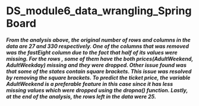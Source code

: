 # DS_module6_data_wrangling_SpringBoard

***From the analysis above, the original number of rows and columns in the data are 27 and 330 respectively. One of the columns that was removed was the fastEight column due to the fact that half of its values were missing. For the rows , some of them have the both prices(AdultWeekend, AdultWeekday) missing and they were dropped. Other issue found was that some of the states contain square brackets. This issue was resolved by removing the square brackets. To predict the ticket price, the variable AdultWeekend is a preferable feature in this case since it has less missing values which were dropped using the dropna() function. Lastly, at the end of the analysis, the rows left in the data were 25.***  
